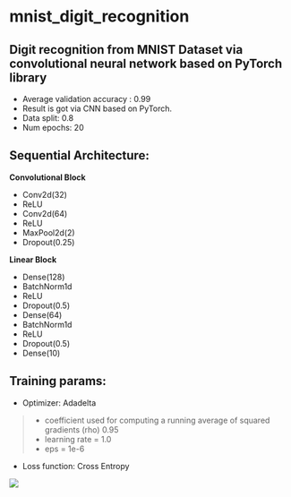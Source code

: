 # mnist_digit_recognition 
## Digit recognition from MNIST Dataset via convolutional neural network based on PyTorch library 
- Average validation accuracy : 0.99 
- Result is got via CNN based on PyTorch. 
- Data split: 0.8 
- Num epochs: 20 

## Sequential Architecture:

**Convolutional Block** 
- Conv2d(32) 
- ReLU 
- Conv2d(64) 
- ReLU 
- MaxPool2d(2) 
- Dropout(0.25)

**Linear Block** 
- Dense(128) 
- BatchNorm1d 
- ReLU 
- Dropout(0.5) 
- Dense(64) 
- BatchNorm1d 
- ReLU 
- Dropout(0.5) 
- Dense(10) 

## Training params:
- Optimizer: Adadelta
>- coefficient used for computing a running average of squared gradients (rho) 0.95
>- learning rate = 1.0
>- eps = 1e-6 
- Loss function: Cross Entropy 

![](https://www.googleapis.com/download/storage/v1/b/kaggle-user-content/o/inbox%2F3989029%2F2df77def51d11d8421578e03a8c122a5%2Fmnist_result.png?generation=1573479974868019&alt=media)
